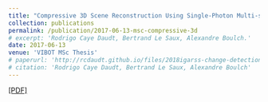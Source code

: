 ```yaml
---
title: "Compressive 3D Scene Reconstruction Using Single-Photon Multi-spectral LIDAR Data"
collection: publications
permalink: /publication/2017-06-13-msc-compressive-3d
# excerpt: 'Rodrigo Caye Daudt, Bertrand Le Saux, Alexandre Boulch.'
date: 2017-06-13
venue: 'VIBOT MSc Thesis'
# paperurl: 'http://rcdaudt.github.io/files/2018igarss-change-detection.pdf'
# citation: 'Rodrigo Caye Daudt, Bertrand Le Saux, Alexandre Boulch'
---
```


[[PDF]](http://rcdaudt.github.io/files/msc_thesis_daudt.pdf) 

